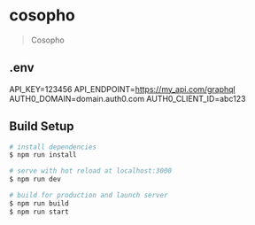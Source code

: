 # cosopho

> Cosopho

## .env
API_KEY=123456
API_ENDPOINT=https://my_api.com/graphql
AUTH0_DOMAIN=domain.auth0.com
AUTH0_CLIENT_ID=abc123

## Build Setup

``` bash
# install dependencies
$ npm run install

# serve with hot reload at localhost:3000
$ npm run dev

# build for production and launch server
$ npm run build
$ npm run start
